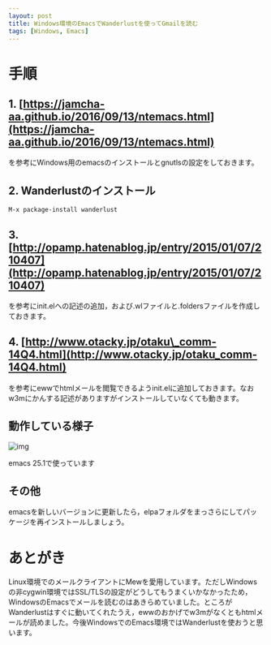 ```yaml
---
layout: post
title: Windows環境のEmacsでWanderlustを使ってGmailを読む
tags: [Windows, Emacs]
---
```


# 手順


## 1. [https://jamcha-aa.github.io/2016/09/13/ntemacs.html](https://jamcha-aa.github.io/2016/09/13/ntemacs.html)

を参考にWindows用のemacsのインストールとgnutlsの設定をしておきます。


## 2. Wanderlustのインストール

    M-x package-install wanderlust


## 3. [http://opamp.hatenablog.jp/entry/2015/01/07/210407](http://opamp.hatenablog.jp/entry/2015/01/07/210407)

を参考にinit.elへの記述の追加，および.wlファイルと.foldersファイルを作成しておきます。


## 4. [http://www.otacky.jp/otaku\_comm-14Q4.html](http://www.otacky.jp/otaku_comm-14Q4.html)

を参考にewwでhtmlメールを閲覧できるようinit.elに追加しておきます。なおw3mにかんする記述がありますがインストールしていなくても動きます。


## 動作している様子

![img](01.png)

emacs 25.1で使っています


## その他

emacsを新しいバージョンに更新したら，elpaフォルダをまっさらにしてパッケージを再インストールしましょう。


# あとがき

Linux環境でのメールクライアントにMewを愛用しています。ただしWindowsの非cygwin環境ではSSL/TLSの設定がどうしてもうまくいかなかったため，WindowsのEmacsでメールを読むのはあきらめていました。ところがWanderlustはすぐに動いてくれたうえ，ewwのおかげでw3mがなくともhtmlメールが読めました。今後WindowsでのEmacs環境ではWanderlustを使おうと思います。

